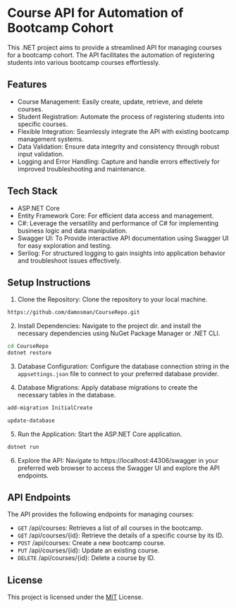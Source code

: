 # Course API for Automation of Bootcamp Cohort

This .NET project aims to provide a streamlined API for managing courses for a bootcamp cohort. The API facilitates the automation of registering students into various bootcamp courses effortlessly.


## Features

- Course Management: Easily create, update, retrieve, and delete courses.
- Student Registration: Automate the process of registering students into specific courses.
- Flexible Integration: Seamlessly integrate the API with existing bootcamp management systems.
- Data Validation: Ensure data integrity and consistency through robust input validation.
- Logging and Error Handling: Capture and handle errors effectively for improved troubleshooting and maintenance.

## Tech Stack

- ASP.NET Core
- Entity Framework Core: For efficient data access and management.
- C#: Leverage the versatility and performance of C# for implementing business logic and data manipulation.
- Swagger UI: To Provide interactive API documentation using Swagger UI for easy exploration and testing.
- Serilog: For structured logging to gain insights into application behavior and troubleshoot issues effectively.
## Setup Instructions

1. Clone the Repository: Clone the repository to your local machine.

```bash
https://github.com/damosman/CourseRepo.git

```
2. Install Dependencies: Navigate to the project dir. and install the necessary dependencies using NuGet Package Manager or .NET CLI.

```bash
cd CourseRepo
dotnet restore
```

3. Database Configuration: Configure the database connection string in the `appsettings.json` file to connect to your preferred database provider.

4. Database Migrations: Apply database migrations to create the necessary tables in the database.
```bash
add-migration InitialCreate
```

```bash
update-database
```

5. Run the Application: Start the ASP.NET Core application.

```bash
dotnet run
```

6. Explore the API: Navigate to https://localhost:44306/swagger in your preferred web browser to access the Swagger UI and explore the API endpoints.
## API Endpoints

The API provides the following endpoints for managing courses:

- `GET` /api/courses: Retrieves a list of all courses in the bootcamp.
- `GET` /api/courses/{id}: Retrieve the details of a specific course by its ID.
- `POST` /api/courses: Create a new bootcamp course.
- `PUT` /api/courses/{id}: Update an existing course.
- `DELETE` /api/courses/{id}: Delete a course by ID.

## License

This project is licensed under the [MIT](https://choosealicense.com/licenses/mit/) License. 
